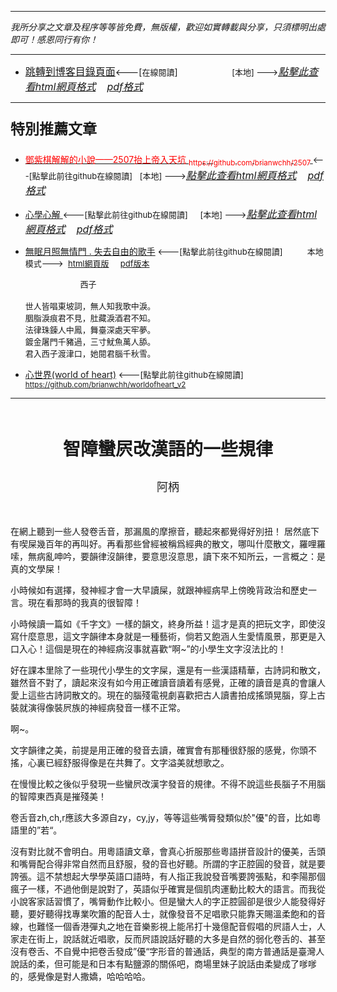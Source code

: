 ***
*我所分享之文章及程序等等皆免費，無版權，歡迎如實轉載與分享，只須標明出處即可！感恩同行有你！* 
****
- [<font size=3>跳轉到博客目錄頁面</font>](../../tableOfContent.md)<---[<font size=2>在線閱讀</font>]&nbsp;&nbsp; &nbsp; &nbsp; &nbsp; &nbsp; &nbsp; &nbsp; &nbsp; &nbsp;&nbsp; &nbsp;  <font size=2> [本地] ---></font><font size=3>[*_點擊此查看html網頁格式_*](../../tableOfContent.html)&nbsp; &nbsp; [*_pdf格式_*](../../tableOfContent.md.pdf)</font>
****

### <p style="font-size: 23px; font-weight:900;">特別推薦文章</p>

- [<font color=red> 鄧紫棋解解的小說——2507抬上帝入天坑 <sub>https://github.com/brianwchh/2507 </sub></font>](https://github.com/brianwchh/worldofheart_v2/blob/main/md_and_html/%E9%84%A7%E7%B4%AB%E6%A3%8B%E8%A7%A3%E8%A7%A3%E7%9A%84%E5%B0%8F%E8%AA%AA%E2%80%94%E2%80%942507%E6%8A%AC%E4%B8%8A%E5%B8%9D%E5%85%A5%E5%A4%A9%E5%9D%91.md)<font size=2><---[點擊此前往github在線閱讀]</font>&nbsp;&nbsp; <font size=2> [本地] ---></font><font size=3>[*_點擊此查看html網頁格式_*](../../md_and_html/鄧紫棋解解的小說——2507抬上帝入天坑.html)&nbsp; &nbsp; [*_pdf格式_*](../../md_and_html/鄧紫棋解解的小說——2507抬上帝入天坑.md.pdf)</font> 

- [<font  > 心學心解 </font>](https://github.com/brianwchh/worldofheart_v2/blob/main/md_and_html/%E5%BF%83%E5%AD%B8%E6%96%B0%E8%A7%A3.md)<font size=2><---[點擊此前往github在線閱讀]</font>&nbsp;&nbsp; &nbsp;   <font size=2> [本地] ---></font><font size=3>[*_點擊此查看html網頁格式_*](../../心學新解.html)&nbsp; &nbsp; [*_pdf格式_*](../../心學新解.md.pdf)</font> 

- [<font  >無眠月照無情門 . 失去自由的歌手</font>](https://github.com/brianwchh/worldofheart_v2/blob/main/md_and_html/%E7%84%A1%E7%9C%A0%E6%9C%88%E7%85%A7%E7%84%A1%E6%83%85%E9%96%80.md)<font size=2> <---[點擊此前往github在線閱讀]</font> &nbsp;&nbsp;&nbsp;&nbsp;&nbsp;&nbsp;&nbsp;&nbsp; <font size=2>本地模式---> &nbsp;[html網頁版](../../md_and_html/無眠月照無情門.html) &nbsp;&nbsp;&nbsp; [pdf版本](../../md_and_html/無眠月照無情門.md.pdf) </font>

    <p><font size=2>&nbsp; &nbsp; &nbsp; &nbsp; &nbsp; &nbsp; &nbsp; &nbsp; &nbsp; &nbsp; &nbsp; &nbsp; 西子</br></br>世人皆唱東坡詞，無人知我歌中淚。</br>胭脂淚痕君不見，肚藏淚酒君不知。</br>法律珠鍊人中鳳，舞臺深處天牢夢。</br>鍍金屠門千豬過，三寸魷魚萬人舔。</br>君入西子渡津口，她閱君腦千秋雪。</font></p>
    
- [<font  >心世界(world of heart)</font>](https://github.com/brianwchh/worldofheart_v2)<font size=2> <---[點擊此前往github在線閱讀]</font> <sub> https://github.com/brianwchh/worldofheart_v2 </sub>

   

****




</br>



****<p align="center" style="font-size: 28px;">智障蠻屄改漢語的一些規律</p>****

<p align="center" style="font-size: large;">阿柄</p>
</br>

<div align="left">

<p >

在網上聽到一些人發卷舌音，那漏風的摩擦音，聽起來都覺得好別扭！ 居然底下有喫屎幾百年的再叫好。再看那些曾經被稱爲經典的散文，哪叫什麼散文，羅哩羅嗦，無病亂呻吟，要韻律沒韻律，要意思沒意思，讀下來不知所云，一言概之：是真的文學屎！   

小時候如有選擇，發神經才會一大早讀屎，就跟神經病早上傍晚背政治和歷史一言。現在看那時的我真的很智障！    

小時候讀一篇如《千字文》一樣的韻文，終身所益！這才是真的把玩文字，即使沒寫什麼意思，這文字韻律本身就是一種藝術，倘若又飽涵人生愛情風景，那更是入口入心！這個是現在的神經病沒事就喜歡“啊~”的小學生文字沒法比的！  

好在課本里除了一些現代小學生的文字屎，還是有一些漢語精華，古詩詞和散文，雖然音不對了，讀起來沒有如今用正確讀音讀着有感覺，正確的讀音是真的會讓人愛上這些古詩詞散文的。現在的腦殘電視劇喜歡把古人讀書拍成搖頭晃腦，穿上古裝就演得像裝屄族的神經病發音一樣不正常。

啊~。   

文字韻律之美，前提是用正確的發音去讀，確實會有那種很舒服的感覺，你頭不搖，心裏已經舒服得像是在共舞了。文字溢美就想歌之。 

在慢慢比較之後似乎發現一些蠻屄改漢字發音的規律。不得不說這些長腦子不用腦的智障東西真是摧殘美！  

卷舌音zh,ch,r應該大多源自zy，cy,jy，等等這些嘴脣發類似於"優"的音，比如粵語里的”若“。  

沒有對比就不會明白。用粵語讀文章，會真心折服那些粵語拼音設計的優美，舌頭和嘴脣配合得非常自然而且舒服，發的音也好聽。所謂的字正腔圓的發音，就是要誇張。這不禁想起大學學英語口語時，有人指正我說發音嘴要誇張點，和李陽那個瘋子一樣，不過他倒是說對了，英語似乎確實是個肌肉運動比較大的語言。而我從小說客家話習慣了，嘴脣動作比較小。但是蠻大人的字正腔圓卻是很少人能發得好聽，要好聽得找專業吹簫的配音人士，就像發音不足唱歌只能靠天賜溫柔飽和的音線，也難怪一個香港彈丸之地在音樂影視上能吊打十幾億配音假唱的屄語人士，人家走在街上，說話就近唱歌，反而屄語說話好聽的大多是自然的弱化卷舌的、甚至沒有卷舌、不自覺中把卷舌發成”優“字形音的普通話，典型的南方普通話是臺灣人說話的柔，但可能是和日本有點鹽源的關係吧，商場里妹子說話由柔變成了嗲嗲的，感覺像是對人撒嬌，哈哈哈哈。



</p>


<!-- image area, flex to make it center,it may not work for github, for html and pdf rendering only -->
<div align="center" style="page-break-inside: avoid; margin-top:1px; margin-bottom:1px;"> <!-- pictureWrapper_div add this only to make the bendan github understand -->
  <div class="ImageWrapperFlex" >
   <div class="FlexSide"  ></div>
   <image class="FlexImage"   src=''/>
   <div class="FlexSide" ></div>
  </div>
  <p align="center" style="margin:0px;">   </p> 
</div> <!-- end pictureWrapper_div -->


</br>
</br>

 

<style>

.ImageWrapperFlex {
    display: flex; 
    flex-direction: row; 
    margin-top: 1px; 
    margin-bottom: 1px;

    width: 100% ;
}

.FlexSide {
    flex-basis: 0px ;
    flex:1;

}



/* large device screen 設置熒幕顯示圖片大小（電腦等大型屏幕）*/
@media only screen and (min-width: 600px) {

    .FlexImage {
        flex-basis: 600px ;
        flex:0;    
        height:auto; 
        max-width: 600px;
        min-width: 600px;
     
    }

}

 /* small device screen 設置熒幕顯示圖片大小（平板手機等屏幕）*/
@media only screen and (max-width: 600px) {
    
    .FlexImage {
        flex-basis: 600px ;
        flex:1;
        height:auto; 
     
    }

}

/* style for print !important 設置打印圖片大小*/
@media print {

    .FlexImage {
        flex-basis: 400px ;
        flex:0;    
        height:auto; 
        max-width: 400px;
        min-width: 400px;
     
    }
}


</style>